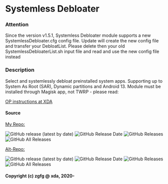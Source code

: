 # Systemless Debloater

### Attention 
Since the version v1.5.1, Systemless Debloater module supports a new SystemlessDebloater.cfg config file. Update will create the new config file and transfer your DebloatList. Please delete then your old SystemlessDebloaterList.sh input file and read and use the new config file instead

### Description
Select and systemlessly debloat preinstalled system apps. Supporting up to System As Root (SAR), Dynamic partitions and Android 13. Module must be installed through Magisk app, not TWRP - please read:

[OP instructions at XDA](https://forum.xda-developers.com/mi-9t/how-to/magisk-module-systemless-debloater-t4180083)

#### Source

[My Repo:](https://github.com/zgfg/SystemlessDebloater)

![GitHub release (latest by date)](https://img.shields.io/github/v/release/zgfg/SystemlessDebloater?label=Release&style=plastic) ![GitHub Release Date](https://img.shields.io/github/release-date/zgfg/SystemlessDebloater?label=Release%20Date&style=plastic) 
![GitHub Releases](https://img.shields.io/github/downloads/zgfg/SystemlessDebloater/latest/total?label=Downloads%20%28Latest%20Release%29&style=plastic)
![GitHub All Releases](https://img.shields.io/github/downloads/zgfg/SystemlessDebloater/total?label=Total%20Downloads%20%28All%20Releases%29&style=plastic)

[Alt-Repo:](https://github.com/Magisk-Modules-Alt-Repo/SystemlessDebloater)

![GitHub release (latest by date)](https://img.shields.io/github/v/release/Magisk-Modules-Alt-Repo/SystemlessDebloater?label=Release&style=plastic) ![GitHub Release Date](https://img.shields.io/github/release-date/Magisk-Modules-Alt-Repo/SystemlessDebloater?label=Release%20Date&style=plastic) 
![GitHub Releases](https://img.shields.io/github/downloads/Magisk-Modules-Alt-Repo/SystemlessDebloater/latest/total?label=Downloads%20%28Latest%20Release%29&style=plastic)
![GitHub All Releases](https://img.shields.io/github/downloads/Magisk-Modules-Alt-Repo/SystemlessDebloater/total?label=Total%20Downloads%20%28All%20Releases%29&style=plastic)

#### Copyright (c) zgfg @ xda, 2020-

